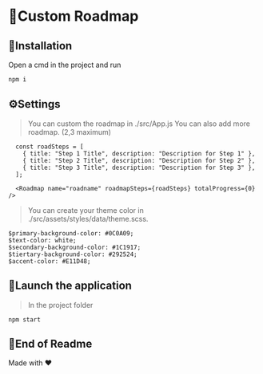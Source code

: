 # 👋Custom Roadmap


## 🔧Installation
Open a cmd in the project and run 
```bash
npm i
```

## ⚙️Settings
>You can custom the roadmap in ./src/App.js
>You can also add more roadmap. (2,3 maximum)
```
  const roadSteps = [
    { title: "Step 1 Title", description: "Description for Step 1" },
    { title: "Step 2 Title", description: "Description for Step 2" },
    { title: "Step 3 Title", description: "Description for Step 3" },
  ];

  <Roadmap name="roadname" roadmapSteps={roadSteps} totalProgress={0} />
```
>
>You can create your theme color in  ./src/assets/styles/data/theme.scss.
```
$primary-background-color: #0C0A09;
$text-color: white;
$secondary-background-color: #1C1917;
$tiertary-background-color: #292524;
$accent-color: #E11D48;
```
>>


## 🚧Launch the application
>In the project folder
```
npm start
```
## 🎉End of Readme
Made with ❤️
